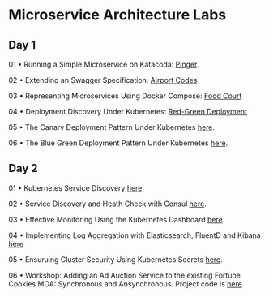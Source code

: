 # Microservice Architecture Labs

## Day 1

01 •  Running a Simple Microservice on Katacoda: [Pinger](https://github.com/reselbob/pinger).

02 •  Extending an Swagger Specification: [Airport Codes](./airport-codes/readme.md)

03 • Representing Microservices Using Docker Compose: [Food Court](https://github.com/reselbob/dockerdemos/tree/master/foodcourt)

04 •  Deployment Discovery Under Kubernetes: [Red-Green Deployment](https://github.com/reselbob/k8sdemos/tree/master/deployment-discovery-red-green)

05 •  The Canary Deployment Pattern Under Kubernetes [here](https://github.com/reselbob/k8sdemos/tree/master/canary-deployment).

06 •  The Blue Green Deployment Pattern Under Kubernetes [here](https://github.com/reselbob/k8sdemos/tree/master/blue-green-deployment).

## Day 2

01 •  Kubernetes Service Discovery [here](https://github.com/reselbob/innosoft/tree/master/microservices-architecture/04-service-discovery-k8s).

02 •  Service Discovery and Heath Check with Consul [here](./consul/readme.md).

03  • Effective Monitoring Using the Kubernetes Dashboard [here](./k8s-dashboard/readme.md).

04 •  Implementing Log Aggregation with Elasticsearch, FluentD and Kibana [here](https://github.com/reselbob/dockerdemos/tree/master/travelagent)

05 • Ensuruing Cluster Security Using Kubernetes Secrets [here](https://github.com/reselbob/innosoft/blob/master/microservices-architecture/supplemental/labs/02-kubernetes-secrets/README.md).

06 • Workshop: Adding an Ad Auction Service to the existing Fortune Cookies MOA: Synchronous and Ansynchronous. Project code is [here](https://github.com/reselbob/fortune-cookies).



